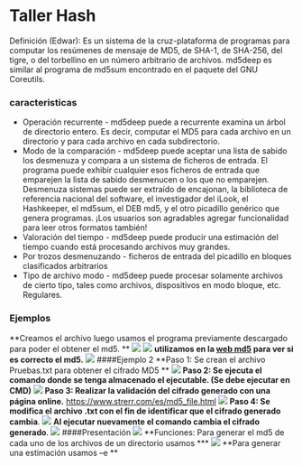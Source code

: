 # Taller Hash
Definición (Edwar): Es un sistema de la cruz-plataforma de programas para computar los resúmenes de mensaje de MD5, de SHA-1, de SHA-256, del tigre, o del torbellino en un número arbitrario de archivos. md5deep es similar al programa de md5sum encontrado en el paquete del GNU Coreutils. 
### caracteristicas
- Operación recurrente - md5deep puede a recurrente examina un árbol de directorio entero. Es decir, computar el MD5 para cada archivo en un directorio y para cada archivo en cada subdirectorio. 
- Modo de la comparación - md5deep puede aceptar una lista de sabido los desmenuza y compara a un sistema de ficheros de entrada. El programa puede exhibir cualquier esos ficheros de entrada que emparejen la lista de sabido desmenucen o los que no emparejen. Desmenuza sistemas puede ser extraído de encajonan, la biblioteca de referencia nacional del software, el investigador del iLook, el Hashkeeper, el md5sum, el DEB md5, y el otro picadillo genérico que genera programas. ¡Los usuarios son agradables agregar funcionalidad para leer otros formatos también! 
- Valoración del tiempo - md5deep puede producir una estimación del tiempo cuando está procesando archivos muy grandes. 
- Por trozos desmenuzando - ficheros de entrada del picadillo en bloques clasificados arbitrarios 
- Tipo de archivo modo - md5deep puede procesar solamente archivos de cierto tipo, tales como archivos, dispositivos en modo bloque, etc. Regulares. 

### Ejemplos
**Creamos el archivo luego usamos el programa previamente descargado para poder el obtener el md5. **
![](https://i.im.ge/2022/09/02/OYtRz8.1.png) 
![](https://i.im.ge/2022/09/02/OYt8yX.2.png) 
**utilizamos en la [web md5](https://www.strerr.com/es/md5_file.html "web md5") para ver si es correcto el md5.**
![](https://i.im.ge/2022/09/02/OYtzU4.3.png) 
####Ejemplo 2
**Paso 1: Se crean el archivo Pruebas.txt para obtener el cifrado MD5 **
![](https://i.im.ge/2022/09/02/OYtHYC.4.png) 
**Paso 2: Se ejecuta el comando donde se tenga almacenado el ejecutable. (Se debe ejecutar en CMD)**
![](https://i.im.ge/2022/09/02/OYtpBq.5.png) 
**Paso 3: Realizar la validación del cifrado generado con una página online.** https://www.strerr.com/es/md5_file.html
![](https://i.im.ge/2022/09/02/OYtZOh.6.png) 
**Paso 4: Se modifica el archivo .txt con el fin de identificar que el cifrado generado cambia**.
![](https://i.im.ge/2022/09/02/OYtgs9.7.png) 
**Al ejecutar nuevamente el comando cambia el cifrado generado**.
![](https://i.im.ge/2022/09/02/OYtb4K.8.png) 
####Presentación 
![](https://i.im.ge/2022/09/02/OYtVWY.9.png) 
**Funciones:
Para generar el md5 de cada uno de los archivos de un directorio usamos ***
![](https://i.im.ge/2022/09/02/OYtkoD.10.png) 
**Para generar una estimación  usamos –e  **
